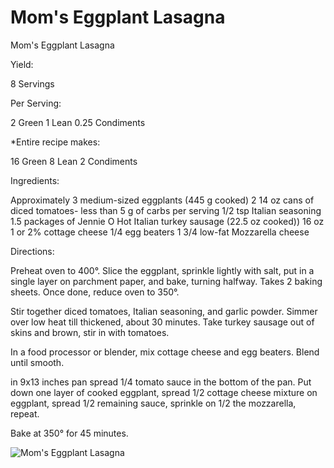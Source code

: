 # Mom's Eggplant Lasagna

Mom's Eggplant Lasagna

Yield:

8 Servings

Per Serving:

2 Green
1 Lean
0.25 Condiments

*Entire recipe makes:

16 Green
8 Lean
2 Condiments

Ingredients:

Approximately 3 medium-sized eggplants (445 g cooked)
2 14 oz cans of diced tomatoes- less than 5 g of carbs per serving
1/2 tsp Italian seasoning
1.5 packages of Jennie O Hot Italian turkey sausage (22.5 oz cooked))
16 oz 1 or 2% cottage cheese
1/4 egg beaters
1 3/4 low-fat Mozzarella cheese

Directions:

Preheat oven to 400°.
Slice the eggplant, sprinkle lightly with salt, put in a single layer on parchment paper, and bake, turning halfway. Takes 2 baking sheets.
Once done, reduce oven to 350°.

Stir together diced tomatoes, Italian seasoning, and garlic powder. Simmer over low heat till thickened, about 30 minutes.
Take turkey sausage out of skins and brown, stir in with tomatoes.

In a food processor or blender, mix cottage cheese and egg beaters. Blend until smooth.

in 9x13 inches pan spread 1/4 tomato sauce in the bottom of the pan. Put down one layer of cooked eggplant, spread 1/2 cottage cheese mixture on eggplant, spread 1/2 remaining sauce, sprinkle on 1/2 the mozzarella, repeat.

Bake at 350° for 45 minutes.

![Mom's Eggplant Lasagna](/images/Mom's%20Eggplant%20Lasagna.png)

